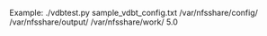 Example: ./vdbtest.py sample_vdbt_config.txt /var/nfsshare/config/ /var/nfsshare/output/ /var/nfsshare/work/ 5.0
